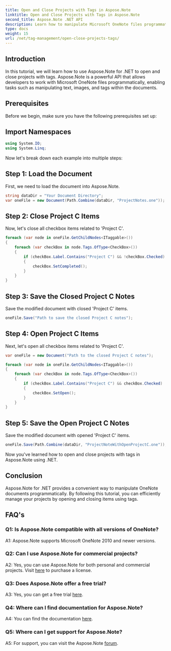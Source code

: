 ```yaml
---
title: Open and Close Projects with Tags in Aspose.Note
linktitle: Open and Close Projects with Tags in Aspose.Note
second_title: Aspose.Note .NET API
description: Learn how to manipulate Microsoft OneNote files programmatically using Aspose.Note for .NET. Open and close projects with tags efficiently.
type: docs
weight: 15
url: /net/tag-management/open-close-projects-tags/
---
```

## Introduction

In this tutorial, we will learn how to use Aspose.Note for .NET to open and close projects with tags. Aspose.Note is a powerful API that allows developers to work with Microsoft OneNote files programmatically, enabling tasks such as manipulating text, images, and tags within the documents.

## Prerequisites

Before we begin, make sure you have the following prerequisites set up:

## Import Namespaces

```csharp
using System.IO;
using System.Linq;
```

Now let's break down each example into multiple steps:

## Step 1: Load the Document

First, we need to load the document into Aspose.Note.

```csharp
string dataDir = "Your Document Directory";
var oneFile = new Document(Path.Combine(dataDir, "ProjectNotes.one"));
```

## Step 2: Close Project C Items

Now, let's close all checkbox items related to 'Project C'.

```csharp
foreach (var node in oneFile.GetChildNodes<ITaggable>())
{
    foreach (var checkBox in node.Tags.OfType<CheckBox>())
    {
        if (checkBox.Label.Contains("Project C") && !checkBox.Checked)
        {
            checkBox.SetCompleted();
        }
    }
}
```

## Step 3: Save the Closed Project C Notes

Save the modified document with closed 'Project C' items.

```csharp
oneFile.Save("Path to save the closed Project C notes");
```

## Step 4: Open Project C Items

Next, let's open all checkbox items related to 'Project C'.

```csharp
var oneFile = new Document("Path to the closed Project C notes");

foreach (var node in oneFile.GetChildNodes<ITaggable>())
{
    foreach (var checkBox in node.Tags.OfType<CheckBox>())
    {
        if (checkBox.Label.Contains("Project C") && checkBox.Checked)
        {
            checkBox.SetOpen();
        }
    }
}
```

## Step 5: Save the Open Project C Notes

Save the modified document with opened 'Project C' items.

```csharp
oneFile.Save(Path.Combine(dataDir, "ProjectNoteWithOpenProjectC.one"));
```

Now you've learned how to open and close projects with tags in Aspose.Note using .NET.

## Conclusion

Aspose.Note for .NET provides a convenient way to manipulate OneNote documents programmatically. By following this tutorial, you can efficiently manage your projects by opening and closing items using tags.

## FAQ's

### Q1: Is Aspose.Note compatible with all versions of OneNote?

A1: Aspose.Note supports Microsoft OneNote 2010 and newer versions.

### Q2: Can I use Aspose.Note for commercial projects?

A2: Yes, you can use Aspose.Note for both personal and commercial projects. Visit [here](https://purchase.aspose.com/buy) to purchase a license.

### Q3: Does Aspose.Note offer a free trial?

A3: Yes, you can get a free trial [here](https://releases.aspose.com/).

### Q4: Where can I find documentation for Aspose.Note?

A4: You can find the documentation [here](https://reference.aspose.com/note/net/).

### Q5: Where can I get support for Aspose.Note?

A5: For support, you can visit the Aspose.Note [forum](https://forum.aspose.com/c/note/28).
